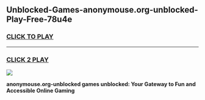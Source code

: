
## Unblocked-Games-anonymouse.org-unblocked-Play-Free-78u4e
<h3>
<a href="https://premium76.site?title=anonymouse.org-unblocked&ref=23A">CLICK TO PLAY</a></h3>
<hr>

<h3>
<a href="https://premium76.site?title=anonymouse.org-unblocked&ref=23A">CLICK 2 PLAY</a>
  
</h3>

<a href="https://premium76.site?title=anonymouse.org-unblocked&ref=23A"><img src="https://clearcache.store/games.png"></a>


**anonymouse.org-unblocked games unblocked: Your Gateway to Fun and Accessible Online Gaming**
